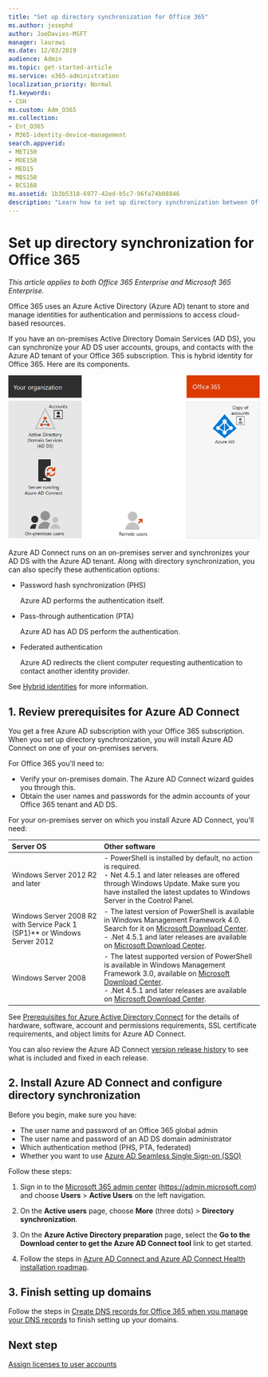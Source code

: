 ```yaml
---
title: "Set up directory synchronization for Office 365"
ms.author: josephd
author: JoeDavies-MSFT
manager: laurawi
ms.date: 12/03/2019
audience: Admin
ms.topic: get-started-article
ms.service: o365-administration
localization_priority: Normal
f1.keywords:
- CSH
ms.custom: Adm_O365
ms.collection:
- Ent_O365
- M365-identity-device-management
search.appverid:
- MET150
- MOE150
- MED15
- MBS150
- BCS160
ms.assetid: 1b3b5318-6977-42ed-b5c7-96fa74b08846
description: "Learn how to set up directory synchronization between Office 365 and your on-premises Active Directory."
---
```


# Set up directory synchronization for Office 365

*This article applies to both Office 365 Enterprise and Microsoft 365 Enterprise.*

Office 365 uses an Azure Active Directory (Azure AD) tenant to store and manage identities for authentication and permissions to access cloud-based resources. 

If you have an on-premises Active Directory Domain Services (AD DS), you can synchronize your AD DS user accounts, groups, and contacts with the Azure AD tenant of your Office 365 subscription. This is hybrid identity for Office 365. Here are its components.

![Components of directory synchronization for Office 365](./media/about-office-365-identity/hybrid-identity.png)

Azure AD Connect runs on an on-premises server and synchronizes your AD DS with the Azure AD tenant. Along with directory synchronization, you can also specify these authentication options:

- Password hash synchronization (PHS)

  Azure AD performs the authentication itself.

- Pass-through authentication (PTA)

  Azure AD has AD DS perform the authentication.

- Federated authentication

  Azure AD redirects the client computer requesting authentication to contact another identity provider.

See [Hybrid identities](plan-for-directory-synchronization.md) for more information.
  
## 1. Review prerequisites for Azure AD Connect

You get a free Azure AD subscription with your Office 365 subscription. When you set up directory synchronization, you will install Azure AD Connect on one of your on-premises servers.
  
For Office 365 you'll need to:
  
- Verify your on-premises domain. The Azure AD Connect wizard guides you through this.
- Obtain the user names and passwords for the admin accounts of your Office 365 tenant and AD DS.

For your on-premises server on which you install Azure AD Connect, you'll need:
  
|**Server OS**|**Other software**|
|:-----|:-----|
|Windows Server 2012 R2 and later | - PowerShell is installed by default, no action is required.  <br> - Net 4.5.1 and later releases are offered through Windows Update. Make sure you have installed the latest updates to Windows Server in the Control Panel. |
|Windows Server 2008 R2 with Service Pack 1 (SP1)** or Windows Server 2012 | - The latest version of PowerShell is available in Windows Management Framework 4.0. Search for it on [Microsoft Download Center](https://go.microsoft.com/fwlink/p/?LinkId=717996).  <br> - .Net 4.5.1 and later releases are available on [Microsoft Download Center](https://go.microsoft.com/fwlink/p/?LinkId=717996). |
|Windows Server 2008 | - The latest supported version of PowerShell is available in Windows Management Framework 3.0, available on [Microsoft Download Center](https://go.microsoft.com/fwlink/p/?LinkId=717996).  <br> - .Net 4.5.1 and later releases are available on [Microsoft Download Center](https://go.microsoft.com/fwlink/p/?LinkId=717996). |

See [Prerequisites for Azure Active Directory Connect](https://docs.microsoft.com/azure/active-directory/hybrid/how-to-connect-install-prerequisites) for the details of hardware, software, account and permissions requirements, SSL certificate requirements, and object limits for Azure AD Connect.
  
You can also review the Azure AD Connect [version release history](https://docs.microsoft.com/azure/active-directory/hybrid/reference-connect-version-history) to see what is included and fixed in each release.

## 2. Install Azure AD Connect and configure directory synchronization

Before you begin, make sure you have:

- The user name and password of an Office 365 global admin
- The user name and password of an AD DS domain administrator
- Which authentication method (PHS, PTA, federated)
- Whether you want to use [Azure AD Seamless Single Sign-on (SSO)](https://docs.microsoft.com/azure/active-directory/hybrid/how-to-connect-sso)

Follow these steps:

1. Sign in to the [Microsoft 365 admin center](https://admin.microsoft.com) (https://admin.microsoft.com) and choose **Users** \> **Active Users** on the left navigation.
2. On the **Active users** page, choose **More** (three dots) \> **Directory synchronization**.
  
3. On the **Azure Active Directory preparation** page, select the **Go to the Download center to get the Azure AD Connect tool** link to get started. 
4. Follow the steps in [Azure AD Connect and Azure AD Connect Health installation roadmap](https://docs.microsoft.com/azure/active-directory/hybrid/how-to-connect-install-roadmap).

## 3. Finish setting up domains

Follow the steps in [Create DNS records for Office 365 when you manage your DNS records](https://docs.microsoft.com/office365/admin/get-help-with-domains/create-dns-records-at-any-dns-hosting-provider) to finish setting up your domains.

## Next step

[Assign licenses to user accounts](assign-licenses-to-user-accounts.md)
